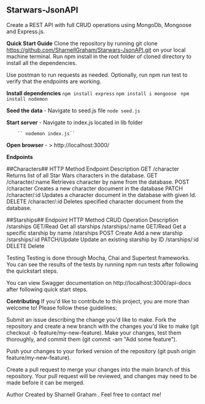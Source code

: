## Starwars-JsonAPI
Create a REST API with full CRUD operations using MongoDb, Mongoose and Express.js.




**Quick Start Guide**
Clone the repository by running git clone https://github.com/SharnellGraham/Starwars-JsonAPI.git on your local machine terminal.
Run npm install in the root folder of cloned directory to install all the dependencies.

Use postman to run requests as needed.
Optionally, run npm run test to verify that the endpoints are working.

 **Install dependencies**
    `` npm install express ``
    ``npm install i mongoose ``
   `` npm install nodemon ``

 **Seed the data**
    - Navigate to seed.js file 
        `` node seed.js `` 

 **Start server**
    - Navigate to index.js located in lib folder

        `` nodemon index.js``
     

 **Open browser**
    - > http://localhost:3000/



**Endpoints**

##Characters##
HTTP     Method	Endpoint	         Description
GET	    /character	            Returns list of all Star Wars characters in the database.
GET	    /character/:name     	Retrieves character by name from the database.
POST	/character	            Creates a new character document in the database
PATCH	/character/:id	        Updates a character document in the database with given Id.
DELETE	/character/:id	        Deletes specified character document from the database.

##Starships##
Endpoint	    HTTP Method	    CRUD Operation	Description
/starships	     GET/Read	     Get all starships
/starships/:name GET/Read	     Get a specific starship by name
/starships	     POST	         Create	Add a new starship
/starships/:id	 PATCH/Update	 Update an existing starship by ID
/starships/:id	 DELETE	         Delete

Testing
Testing is done through Mocha, Chai and Supertest frameworks. You can see the results of the tests by running npm run tests after following the quickstart steps.

You can view Swagger documentation on http://localhost:3000/api-docs after following quick start steps.




**Contributing**
If you'd like to contribute to this project, you are more than welcome to! Please follow these guidelines:

Submit an issue describing the change you'd like to make.
Fork the repository and create a new branch with the changes you'd like to make (git checkout -b feature/my-new-feature).
Make your changes, test them thoroughly, and commit them (git commit -am "Add some feature").

Push your changes to your forked version of the repository (git push origin feature/my-new-feature).

Create a pull request to merge your changes into the main branch of this repository. Your pull request will be reviewed, and changes may need to be made before it can be merged.






Author
Created by Sharnell Graham . Feel free to contact me!

